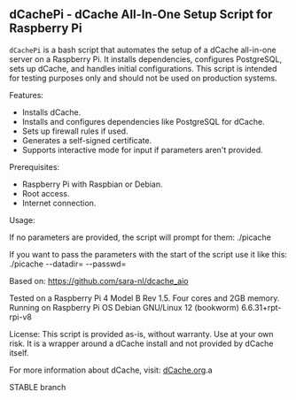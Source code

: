 dCachePi - dCache All-In-One Setup Script for Raspberry Pi
--------------------------------------------------------

`dCachePi` is a bash script that automates the setup of a dCache all-in-one server on a Raspberry Pi. It installs dependencies, configures PostgreSQL, sets up dCache, and handles initial configurations. This script is intended for testing purposes only and should not be used on production systems.

Features:
- Installs dCache.
- Installs and configures dependencies like PostgreSQL for dCache.
- Sets up firewall rules if used.
- Generates a self-signed certificate.
- Supports interactive mode for input if parameters aren't provided.

Prerequisites:
- Raspberry Pi with Raspbian or Debian.
- Root access.
- Internet connection.

Usage:

If no parameters are provided, the script will prompt for them:
./picache

If you want to pass the parameters with the start of the script use it like this:
./picache --datadir=<directory> --passwd=<password>

Based on: https://github.com/sara-nl/dcache_aio

Tested on a Raspberry Pi 4 Model B Rev 1.5. Four cores and 2GB memory.
Running on Raspberry Pi OS Debian GNU/Linux 12 (bookworm) 6.6.31+rpt-rpi-v8

License:
This script is provided as-is, without warranty. 
Use at your own risk. It is a wrapper around a dCache install and not provided by dCache itself.

For more information about dCache, visit: [dCache.org](https://www.dcache.org).a

STABLE branch
